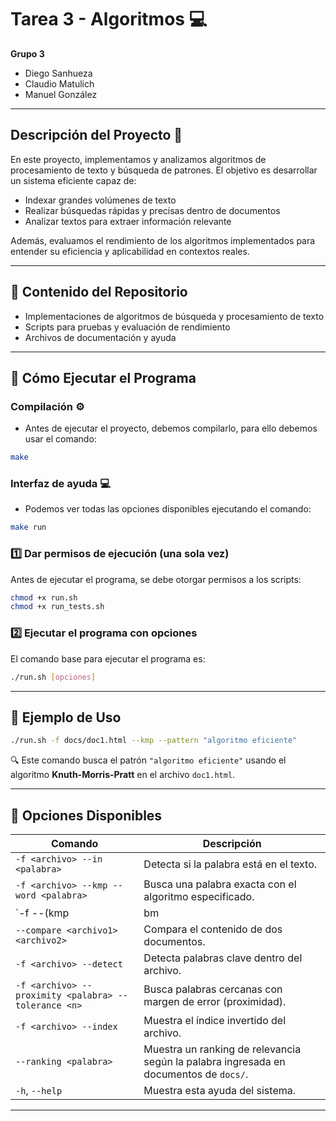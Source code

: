 # Tarea 3 - Algoritmos 💻

**Grupo 3**  
- Diego Sanhueza  
- Claudio Matulich  
- Manuel González  

---

## Descripción del Proyecto 🤔

En este proyecto, implementamos y analizamos algoritmos de procesamiento de texto y búsqueda de patrones. El objetivo es desarrollar un sistema eficiente capaz de:

- Indexar grandes volúmenes de texto  
- Realizar búsquedas rápidas y precisas dentro de documentos  
- Analizar textos para extraer información relevante  

Además, evaluamos el rendimiento de los algoritmos implementados para entender su eficiencia y aplicabilidad en contextos reales.

---

## 📁 Contenido del Repositorio

- Implementaciones de algoritmos de búsqueda y procesamiento de texto  
- Scripts para pruebas y evaluación de rendimiento  
- Archivos de documentación y ayuda  

---

## 🚀 Cómo Ejecutar el Programa

### Compilación ⚙️

- Antes de ejecutar el proyecto, debemos compilarlo, para ello debemos usar el comando:

```bash
make
```

### Interfaz de ayuda 💻

- Podemos ver todas las opciones disponibles ejecutando el comando:

```bash
make run
```

### 1️⃣ Dar permisos de ejecución (una sola vez)

Antes de ejecutar el programa, se debe otorgar permisos a los scripts:

```bash
chmod +x run.sh
chmod +x run_tests.sh  
```

### 2️⃣ Ejecutar el programa con opciones

El comando base para ejecutar el programa es:

```bash
./run.sh [opciones]
```

---

## 🧪 Ejemplo de Uso

```bash
./run.sh -f docs/doc1.html --kmp --pattern "algoritmo eficiente"
```

🔍 Este comando busca el patrón `"algoritmo eficiente"` usando el algoritmo **Knuth-Morris-Pratt** en el archivo `doc1.html`.

---

## 🧾 Opciones Disponibles

| Comando | Descripción |
|--------|-------------|
| `-f <archivo> --in <palabra>` | Detecta si la palabra está en el texto. |
| `-f <archivo> --kmp --word <palabra>` | Busca una palabra exacta con el algoritmo especificado. |
| `-f <archivo> --(kmp|bm|shift_and) --pattern "<patrón>"` | Busca un patrón en el texto (usar comillas dobles). |
| `--compare <archivo1> <archivo2>` | Compara el contenido de dos documentos. |
| `-f <archivo> --detect` | Detecta palabras clave dentro del archivo. |
| `-f <archivo> --proximity <palabra> --tolerance <n>` | Busca palabras cercanas con margen de error (proximidad). |
| `-f <archivo> --index` | Muestra el índice invertido del archivo. |
| `--ranking <palabra>` | Muestra un ranking de relevancia según la palabra ingresada en documentos de `docs/`. |
| `-h`, `--help` | Muestra esta ayuda del sistema. |

---